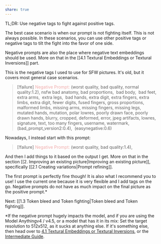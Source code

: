 ```yaml
---
share: true
---
```



TL;DR: Use negative tags to fight against positive tags. 

The best case scenario is when our prompt is not fighting itself. This is not always possible. In these  scenarios, you can use other positive tags or negative tags to tilt the fight into the favor of one side. 

Negative prompts are also the place where negative text embeddings should be used. More on that in the  [[4.1 Textural Embeddings or Textural Inversions]] part. 

This is the negative tags I used to use for SFW pictures. It's old, but it covers most general case scenarios. 

>[!failure] <font color=F1ACAB>Negative Prompt:</font>
>(worst quality, bad quality, normal quality:1.2), nsfw
>bad anatomy, bad proportions, 
>bad body, 
>bad feet, 
>extra arms, 
>extra legs, 
>bad hands, extra digit, extra fingers, extra limbs, extra digit, fewer digits, fused fingers, gross proportions, malformed limbs, missing arms, missing fingers, missing legs, mutated hands, mutation, polar lowres, poorly drawn face, poorly drawn hands,
>blurry, cropped, deformed, error, jpeg artifacts, lowres,
>signature, text, too many fingers, username, watermark, 
>(bad_prompt_version2:0.4),  (easynegative:0.6)

Nowadays, I instead start with this prompt: 

>[!failure] <font color=F1ACAB> Negative Prompt:</font>
>(worst quality, bad quality:1.4), 

And then I add things to it based on the output I get. More on that in the section [[2. Improving an existing picture|Improving an existing picture]], specifically [[2.1 Creating variations|Prompt refining]].

The first prompt is perfectly fine though! It is also what I recommend you to use! I use the current one because it is very flexible and I add tags on the go. Negative prompts do not have as much impact on the final picture as the positive prompt.\* 

Next: [[1.3 Token bleed and Token fighting|Token bleed and Token fighting]]. 

\*If the negative prompt hugely impacts the model, and if you are using the Model Anythingv4 / v4.5, or a model that has it in its mix: Set the target resolution to 512x512, as it sucks at anything else. If it's something else, then head over to <a href="INSERTLINHERE">4.1 Textural Embeddings or Textural Inversions</a>, or the <a href="INSERTLINKHERE">Intermediate Guide</a>.  
